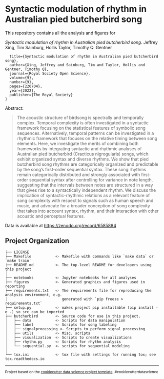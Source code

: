 Syntactic modulation of rhythm in Australian pied butcherbird song
==============================

This repository contains all the analysis and figures for

*Syntactic modulation of rhythm in Australian pied butcherbird song.* Jeffrey Xing, Tim Sainburg, Hollis Taylor, Timothy Q. Gentner

```@article{xing2022syntactic,
  title={Syntactic modulation of rhythm in Australian pied butcherbird song},
  author={Xing, Jeffrey and Sainburg, Tim and Taylor, Hollis and Gentner, Timothy Q},
  journal={Royal Society Open Science},
  volume={9},
  number={9},
  pages={220704},
  year={2022},
  publisher={The Royal Society}
}
```

Abstract:

> The acoustic structure of birdsong is spectrally and temporally complex. Temporal complexity is often
investigated in a syntactic framework focusing on the statistical features of symbolic song sequences.
Alternatively, temporal patterns can be investigated in a rhythmic framework that focuses on the
relative timing between song elements. Here, we investigate the merits of combining both frameworks
by integrating syntactic and rhythmic analyses of Australian pied butcherbird (Cracticus nigrogularis)
songs, which exhibit organized syntax and diverse rhythms. We show that pied butcherbird song
rhythms are categorically organized and predictable by the song’s first-order sequential syntax. These
song rhythms remain categorically distributed and strongly associated with first-order sequential
syntax after controlling for variance in note length, suggesting that the intervals between notes are
structured in a way that gives rise to a syntactically independent rhythm. We discuss the implication
of syntactic-rhythmic relations as a relevant feature of song complexity with respect to signals such
as human speech and music, and advocate for a broader conception of song complexity that takes
into account syntax, rhythm, and their interaction with other acoustic and perceptual features.

Data is available at https://zenodo.org/record/6585884


Project Organization
------------

    ├── LICENSE
    ├── Makefile           <- Makefile with commands like `make data` or `make train`
    ├── README.md          <- The top-level README for developers using this project
    │
    ├── notebooks          <- Jupyter notebooks for all analyses
    ├── figures            <- Generated graphics and figures used in reporting
    ├── requirements.txt   <- The requirements file for reproducing the analysis environment, e.g.
    │                         generated with `pip freeze > requirements.txt`
    ├── setup.py           <- makes project pip installable (pip install -e .) so src can be imported
    ├── butcherbird        <- Source code for use in this project.
    │   ├── data           <- Scripts for data manipulation
    │   ├── label          <- Scripts for song labeling
    │   ├── signalprocessing <- Scripts to perform signal processing
    │   ├── utils          <- Misc. scripts
    │   ├── visualization  <- Scripts to create visualizations
    │   ├── rhythm.py      <- Scripts for rhythm analysis 
    │   └── sequential.py  <- scripts for sequential modeling
    │
    └── tox.ini            <- tox file with settings for running tox; see tox.readthedocs.io


--------

<p><small>Project based on the <a target="_blank" href="https://drivendata.github.io/cookiecutter-data-science/">cookiecutter data science project template</a>. #cookiecutterdatascience</small></p>
